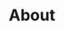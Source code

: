 ---
section: intro
title: About
description: I am a software engineer by profession, problem solver by passion and lover of innovations by heart. I am always keen to learn new technologies and explore new ideas. Having worked on various professional and freelance projects for more than 3 years, I believe great team collaboration can yield best outcomes. Hence I give my best efforts to keep up great work culture while contributing in a team environment.Currently looking for my next gig. When not coding you can find me taking long walks, reading inspirational books, cooking or playing video games.
action: Contact
---